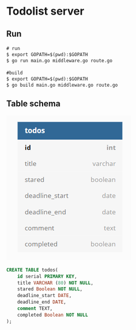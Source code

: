 # Todolist server

## Run

```shell
# run
$ export GOPATH=$(pwd):$GOPATH
$ go run main.go middleware.go route.go

#build
$ export GOPATH=$(pwd):$GOPATH
$ go build main.go middleware.go route.go
```

## Table schema

![schema](schema.PNG)  

```sql
CREATE TABLE todos(
    id serial PRIMARY KEY,
    title VARCHAR (80) NOT NULL,
    stared Boolean NOT NULL,
    deadline_start DATE,
    deadline_end DATE,
    comment TEXT,
    completed Boolean NOT NULL
);
```
